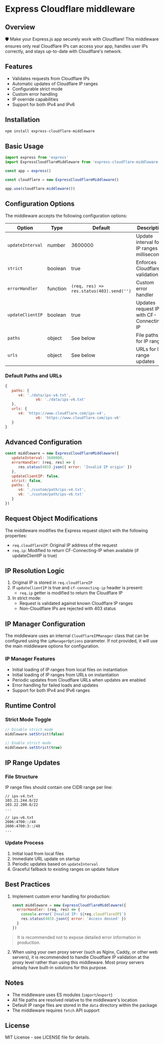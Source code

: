 # Express Cloudflare middleware

## Overview

🛡️ Make your Express.js app securely work with Cloudflare! This middleware ensures only real Cloudflare IPs can access your app, handles user IPs correctly, and stays up-to-date with Cloudflare's network.

## Features

- Validates requests from Cloudflare IPs
- Automatic updates of Cloudflare IP ranges
- Configurable strict mode
- Custom error handling
- IP override capabilities
- Support for both IPv4 and IPv6

## Installation

```bash
npm install express-cloudflare-middleware
```

## Basic Usage

```javascript
import express from 'express'
import ExpressCloudflareMiddleware from 'express-cloudflare-middleware'

const app = express()

const cloudflare = new ExpressCloudflareMiddleware()

app.use(cloudflare.middleware())
```

## Configuration Options

The middleware accepts the following configuration options:

| Option | Type | Default | Description |
|--------|------|---------|-------------|
| `updateInterval` | number | 3600000 | Update interval for IP ranges in milliseconds |
| `strict` | boolean | true | Enforces Cloudflare IP validation |
| `errorHandler` | function | `(req, res) => res.status(403).send('')` | Custom error handler |
| `updateClientIP` | boolean | true | Updates request IP with CF-Connecting-IP |
| `paths` | object | See below | File paths for IP ranges |
| `urls` | object | See below | URLs for IP range updates |

### Default Paths and URLs

```javascript
{
   paths: {
      v4: './data/ips-v4.txt',
              v6: './data/ips-v6.txt'
   },
   urls: {
      v4: 'https://www.cloudflare.com/ips-v4',
              v6: 'https://www.cloudflare.com/ips-v6'
   }
}
```

## Advanced Configuration

```javascript
const middleware = new ExpressCloudflareMiddleware({
   updateInterval: 3600000,
   errorHandler: (req, res) => {
      res.status(403).json({ error: 'Invalid IP origin' })
   },
   updateClientIP: false,
   strict: false,
   paths: {
      v4: './custom/path/ips-v4.txt',
      v6: './custom/path/ips-v6.txt'
   }
})
```

## Request Object Modifications

The middleware modifies the Express request object with the following properties:

- `req.cloudflareIP`: Original IP address of the request
- `req.ip`: Modified to return CF-Connecting-IP when available (if updateClientIP is true)

## IP Resolution Logic

1. Original IP is stored in `req.cloudflareIP`
2. If `updateClientIP` is true and `cf-connecting-ip` header is present:
   - `req.ip` getter is modified to return the Cloudflare IP
3. In strict mode:
   - Request is validated against known Cloudflare IP ranges
   - Non-Cloudflare IPs are rejected with 403 status

## IP Manager Configuration

The middleware uses an internal `CloudflareIPManager` class that can be configured using the `ipManagerOptions` parameter. If not provided, it will use the main middleware options for configuration.

### IP Manager Features
- Initial loading of IP ranges from local files on instantiation
- Initial loading of IP ranges from URLs on instantiation
- Periodic updates from Cloudflare URLs when updates are enabled
- Error handling for failed loads and updates
- Support for both IPv4 and IPv6 ranges

## Runtime Control

### Strict Mode Toggle

```javascript
// Disable strict mode
middleware.setStrict(false)

// Enable strict mode
middleware.setStrict(true)
```

## IP Range Updates

### File Structure
IP range files should contain one CIDR range per line:

```text
// ips-v4.txt
103.21.244.0/22
103.22.200.0/22
...

// ips-v6.txt
2606:4700::/44
2606:4700:3::/48
...
```

### Update Process

1. Initial load from local files
2. Immediate URL update on startup
3. Periodic updates based on `updateInterval`
4. Graceful fallback to existing ranges on update failure

## Best Practices

1. Implement custom error handling for production:

   ```javascript
   const middleware = new ExpressCloudflareMiddleware({
     errorHandler: (req, res) => {
       console.error(`Invalid IP: ${req.cloudflareIP}`)
       res.status(403).json({ error: 'Access denied' })
     }
   })
   ```

> It is recommended not to expose detailed error information in production.

2. When using your own proxy server (such as Nginx, Caddy, or other web servers), it is recommended to handle Cloudflare IP validation at the proxy level rather than using this middleware. Most proxy servers already have built-in solutions for this purpose.

## Notes

- The middleware uses ES modules (`import`/`export`)
- All file paths are resolved relative to the middleware's location
- Default IP range files are stored in the `data` directory within the package
- The middleware requires `fetch` API support

## License

MIT License - see LICENSE file for details.
